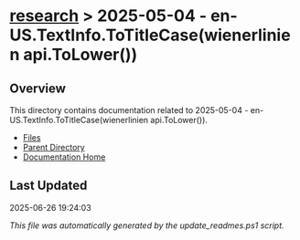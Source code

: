 # [research](../) > 2025-05-04 - en-US.TextInfo.ToTitleCase(wienerlinien api.ToLower())

## Overview
This directory contains documentation related to 2025-05-04 - en-US.TextInfo.ToTitleCase(wienerlinien api.ToLower()).

- [Files](#files)
- [Parent Directory](../)
- [Documentation Home](../../)

## Last Updated

2025-06-26 19:24:03

*This file was automatically generated by the update_readmes.ps1 script.*
